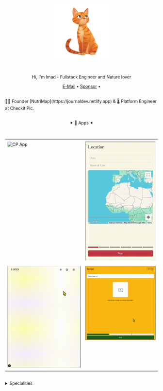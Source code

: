 <!-- Banner Image (Optional) -->
<!-- ![Banner](https://yourdomain.com/banner.png) -->

<div align="center">
  <br>
  <br>
  <br>
  <br>
  <br>
  
  <img width="180" height="180" src="tabby.png" />
  
  <br>
  <br>
  <br>
  
  Hi, I'm Imad - Fullstack Engineer and Nature lover
  <p>
    <a href="mailto:imadrajwani@gmail.com">E-Mail</a> • 
    <a href="https://jaywcjlove.github.io/#/sponsor">Sponsor</a> • 
  </p>
  <br>
  
  <div align="start" justify="start">
    🧑‍🍳 Founder [NutriMap](https://journaldev.netlify.app) & 🌡️ Platform Engineer at Checkit Plc.
  </div>
  <br>
  
✦ 📱 Apps ✦

  <br>
    <table style="border-collapse: collapse; border: none; width: 100%;">
      <tr>
        <td style="padding:8px; vertical-align: top;"><img src="cp.gif" alt="CP App" width="375" /></td>
        <td style="padding:8px; vertical-align: top;"><img src="prop.gif" alt="Property Form" width="375" /></td>
      </tr>
      <tr>
        <td style="padding:8px; vertical-align: top;"><img src="cognito.gif" alt="Cognito" width="375" /></td>
        <td style="padding:8px; vertical-align: top;"><img src="recipe_form.gif" alt="Recipe Form" width="375" /></td>
      </tr>
    </table>
  </br>

</div>

<details>
  <summary>Specialities</summary>
</details>

